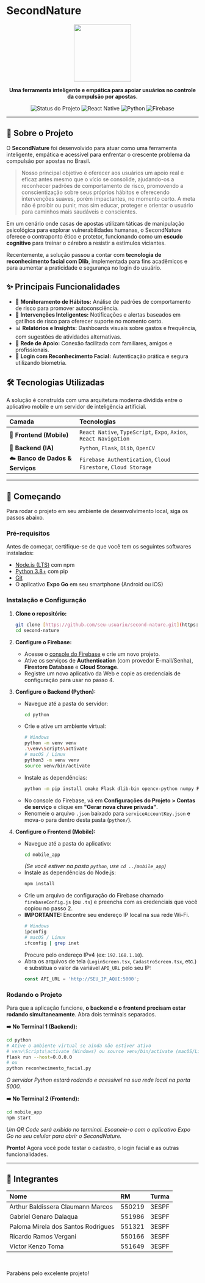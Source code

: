# SecondNature

<p align="center">
  <img src="" width="150">
</p>

<p align="center">
  <strong>Uma ferramenta inteligente e empática para apoiar usuários no controle da compulsão por apostas.</strong>
</p>

<p align="center">
  <img src="https://img.shields.io/badge/status-em%20desenvolvimento-yellow" alt="Status do Projeto">
  <img src="https://img.shields.io/badge/React%20Native-61DAFB?logo=react&logoColor=black" alt="React Native">
  <img src="https://img.shields.io/badge/Python-3776AB?logo=python&logoColor=white" alt="Python">
  <img src="https://img.shields.io/badge/Firebase-FFCA28?logo=firebase&logoColor=black" alt="Firebase">
</p>

---

## 🎯 Sobre o Projeto

O **SecondNature** foi desenvolvido para atuar como uma ferramenta inteligente, empática e acessível para enfrentar o crescente problema da compulsão por apostas no Brasil.

> Nosso principal objetivo é oferecer aos usuários um apoio real e eficaz antes mesmo que o vício se consolide, ajudando-os a reconhecer padrões de comportamento de risco, promovendo a conscientização sobre seus próprios hábitos e oferecendo intervenções suaves, porém impactantes, no momento certo. A meta não é proibir ou punir, mas sim educar, proteger e orientar o usuário para caminhos mais saudáveis e conscientes.

Em um cenário onde casas de apostas utilizam táticas de manipulação psicológica para explorar vulnerabilidades humanas, o SecondNature oferece o contraponto ético e protetor, funcionando como um **escudo cognitivo** para treinar o cérebro a resistir a estímulos viciantes.

Recentemente, a solução passou a contar com **tecnologia de reconhecimento facial com Dlib**, implementada para fins acadêmicos e para aumentar a praticidade e segurança no login do usuário.

## ✨ Principais Funcionalidades

-   🧠 **Monitoramento de Hábitos:** Análise de padrões de comportamento de risco para promover autoconsciência.
-   🔔 **Intervenções Inteligentes:** Notificações e alertas baseados em gatilhos de risco para oferecer suporte no momento certo.
-   📊 **Relatórios e Insights:** Dashboards visuais sobre gastos e frequência, com sugestões de atividades alternativas.
-   🤝 **Rede de Apoio:** Conexão facilitada com familiares, amigos e profissionais.
-   👤 **Login com Reconhecimento Facial:** Autenticação prática e segura utilizando biometria.

## 🛠️ Tecnologias Utilizadas

A solução é construída com uma arquitetura moderna dividida entre o aplicativo mobile e um servidor de inteligência artificial.

| Camada | Tecnologias |
| :--- | :--- |
| 📱 **Frontend (Mobile)** | `React Native`, `TypeScript`, `Expo`, `Axios`, `React Navigation` |
| 🤖 **Backend (IA)** | `Python`, `Flask`, `Dlib`, `OpenCV` |
| ☁️ **Banco de Dados & Serviços** | `Firebase Authentication`, `Cloud Firestore`, `Cloud Storage` |

---

## 🚀 Começando

Para rodar o projeto em seu ambiente de desenvolvimento local, siga os passos abaixo.

### Pré-requisitos

Antes de começar, certifique-se de que você tem os seguintes softwares instalados:
* [Node.js (LTS)](https://nodejs.org/en/) com npm
* [Python 3.8+](https://www.python.org/downloads/) com pip
* [Git](https://git-scm.com/)
* O aplicativo **Expo Go** em seu smartphone (Android ou iOS)

### Instalação e Configuração

1.  **Clone o repositório:**
    ```bash
    git clone [https://github.com/seu-usuario/second-nature.git](https://github.com/seu-usuario/second-nature.git)
    cd second-nature
    ```

2.  **Configure o Firebase:**
    * Acesse o [console do Firebase](https://console.firebase.google.com/) e crie um novo projeto.
    * Ative os serviços de **Authentication** (com provedor E-mail/Senha), **Firestore Database** e **Cloud Storage**.
    * Registre um novo aplicativo da Web e copie as credenciais de configuração para usar no passo 4.

3.  **Configure o Backend (Python):**
    * Navegue até a pasta do servidor:
        ```bash
        cd python
        ```
    * Crie e ative um ambiente virtual:
        ```bash
        # Windows
        python -m venv venv
        .\venv\Scripts\activate
        # macOS / Linux
        python3 -m venv venv
        source venv/bin/activate
        ```
    * Instale as dependências:
        ```bash
       python -m pip install cmake Flask dlib-bin opencv-python numpy Pillow firebase-admin
        ```
    * No console do Firebase, vá em **Configurações do Projeto > Contas de serviço** e clique em **"Gerar nova chave privada"**.
    * Renomeie o arquivo `.json` baixado para `serviceAccountKey.json` e mova-o para dentro desta pasta (`python/`).

4.  **Configure o Frontend (Mobile):**
    * Navegue até a pasta do aplicativo:
        ```bash
        cd mobile_app 
        ```
        *(Se você estiver na pasta `python`, use `cd ../mobile_app`)*
    * Instale as dependências do Node.js:
        ```bash
        npm install
        ```
    * Crie um arquivo de configuração do Firebase chamado `firebaseConfig.js` (ou `.ts`) e preencha com as credenciais que você copiou no passo 2.
    * **IMPORTANTE:** Encontre seu endereço IP local na sua rede Wi-Fi.
        ```bash
        # Windows
        ipconfig
        # macOS / Linux
        ifconfig | grep inet
        ```
        Procure pelo endereço IPv4 (ex: `192.168.1.10`).
    * Abra os arquivos de tela (`LoginScreen.tsx`, `CadastroScreen.tsx`, etc.) e substitua o valor da variável `API_URL` pelo seu IP:
        ```javascript
        const API_URL = 'http://SEU_IP_AQUI:5000';
        ```

### Rodando o Projeto

Para que a aplicação funcione, **o backend e o frontend precisam estar rodando simultaneamente**. Abra dois terminais separados.

**➡️ No Terminal 1 (Backend):**
```bash
cd python
# Ative o ambiente virtual se ainda não estiver ativo
# venv\Scripts\activate (Windows) ou source venv/bin/activate (macOS/Linux)
flask run --host=0.0.0.0
# ou
python reconhecimento_facial.py
```
*O servidor Python estará rodando e acessível na sua rede local na porta 5000.*

**➡️ No Terminal 2 (Frontend):**
```bash
cd mobile_app
npm start
```
*Um QR Code será exibido no terminal. Escaneie-o com o aplicativo Expo Go no seu celular para abrir o SecondNature.*

**Pronto!** Agora você pode testar o cadastro, o login facial e as outras funcionalidades.

---

## 👥 Integrantes

| Nome | RM | Turma |
| :--- | :--- | :--- |
| Arthur Baldissera Claumann Marcos | 550219 | 3ESPF |
| Gabriel Genaro Dalaqua | 551986 | 3ESPF |
| Paloma Mirela dos Santos Rodrigues | 551321 | 3ESPF |
| Ricardo Ramos Vergani | 550166 | 3ESPF |
| Victor Kenzo Toma | 551649 | 3ESPF |

<br>

Parabéns pelo excelente projeto!
